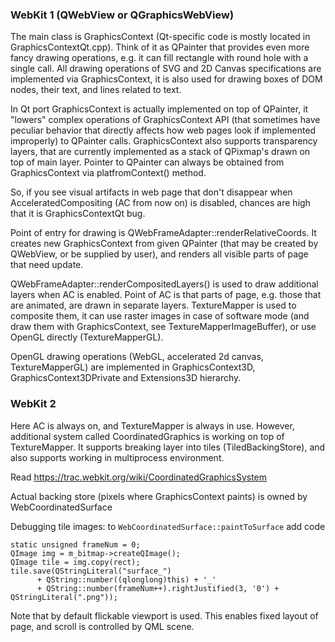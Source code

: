 ### WebKit 1 (QWebView or QGraphicsWebView)

The main class is GraphicsContext (Qt-specific code is mostly located in GraphicsContextQt.cpp). Think of it as QPainter that provides even more fancy drawing operations, e.g. it can fill rectangle with round hole with a single call. All drawing operations of SVG and 2D Canvas specifications are implemented via GraphicsContext, it is also used for drawing boxes of DOM nodes, their text, and lines related to text.

In Qt port GraphicsContext is actually implemented on top of QPainter, it "lowers" complex operations of GraphicsContext API (that sometimes have peculiar behavior that directly affects how web pages look if implemented improperly) to QPainter calls. GraphicsContext also supports transparency layers, that are currently implemented as a stack of QPixmap's drawn on top of main layer. Pointer to QPainter can always be obtained from GraphicsContext via platfromContext() method.

So, if you see visual artifacts in web page that don't disappear when AcceleratedCompositing (AC from now on) is disabled, chances are high that it is GraphicsContextQt bug.

Point of entry for drawing is QWebFrameAdapter::renderRelativeCoords. It creates new GraphicsContext from given QPainter (that may be created by QWebView, or be supplied by user), and renders all visible parts of page that need update.

QWebFrameAdapter::renderCompositedLayers() is used to draw additional layers when AC is enabled. Point of AC is that parts of page, e.g. those that are animated, are drawn in separate layers. TextureMapper is used to composite them, it can use raster images in case of software mode (and draw them with GraphicsContext, see TextureMapperImageBuffer), or use OpenGL directly (TextureMapperGL).

OpenGL drawing operations (WebGL, accelerated 2d canvas, TextureMapperGL) are implemented in GraphicsContext3D, GraphicsContext3DPrivate and Extensions3D hierarchy.

### WebKit 2

Here AC is always on, and TextureMapper is always in use. However, additional system called CoordinatedGraphics is working on top of TextureMapper. It supports breaking layer into tiles (TiledBackingStore), and also supports working in multiprocess environment.

Read https://trac.webkit.org/wiki/CoordinatedGraphicsSystem

Actual backing store (pixels where GraphicsContext paints) is owned by WebCoordinatedSurface

Debugging tile images: to `WebCoordinatedSurface::paintToSurface` add code

    static unsigned frameNum = 0;
    QImage img = m_bitmap->createQImage();
    QImage tile = img.copy(rect);
    tile.save(QStringLiteral("surface_")
          + QString::number((qlonglong)this) + '_'
          + QString::number(frameNum++).rightJustified(3, '0') + QStringLiteral(".png"));

Note that by default flickable viewport is used. This enables fixed layout of page, and scroll is controlled by QML scene.
